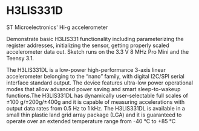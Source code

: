 # H3LIS331D
ST Microelectronics' Hi-g accelerometer

 Demonstrate basic H3LIS331 functionality including parameterizing the register addresses, initializing the sensor, 
 getting properly scaled accelerometer data out. Sketch runs on the 3.3 V 8 MHz Pro Mini and the Teensy 3.1.
 
 The H3LIS331DL is a low-power high-performance 3-axis linear accelerometer 
 belonging to the “nano” family, with digital I2C/SPI serial interface standard output. 
 The device features ultra-low power operational modes that allow advanced power saving and 
 smart sleep-to-wakeup functions.The H3LIS331DL has dynamically user-selectable full scales of ±100 g/±200g/±400g
 and it is capable of measuring accelerations with output data rates from 0.5 Hz to 1 kHz.
 The H3LIS331DL is available in a small thin plastic land grid array package (LGA) and it is 
 guaranteed to operate over an extended temperature range from -40 °C to +85 °C
